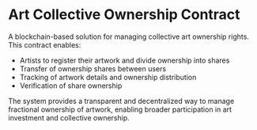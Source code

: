# Art Collective Ownership Contract

A blockchain-based solution for managing collective art ownership rights. This contract enables:

- Artists to register their artwork and divide ownership into shares
- Transfer of ownership shares between users
- Tracking of artwork details and ownership distribution
- Verification of share ownership

The system provides a transparent and decentralized way to manage fractional ownership of artwork, enabling broader participation in art investment and collective ownership.
